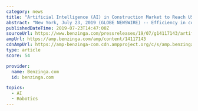 ```yaml
---
category: news
title: "Artificial Intelligence (AI) in Construction Market to Reach USD 4.51 Billion By 2026 | Reports And Data"
abstract: "New York, July 23, 2019 (GLOBE NEWSWIRE) -- Efficiency in construction designing, planning, and other processes is propelling the growth of the market. The global Artificial Intelligence (AI) in the Construction market is forecast to reach USD 4.51 Billion ..."
publishedDateTime: 2019-07-23T14:47:00Z
sourceUrl: https://www.benzinga.com/pressreleases/19/07/g14117143/artificial-intelligence-ai-in-construction-market-to-reach-usd-4-51-billion-by-2026-reports-and-da
ampUrl: https://amp.benzinga.com/amp/content/14117143
cdnAmpUrl: https://amp-benzinga-com.cdn.ampproject.org/c/s/amp.benzinga.com/amp/content/14117143
type: article
score: 54

provider:
  name: Benzinga.com
  id: benzinga.com

topics:
  - AI
  - Robotics
---
```

